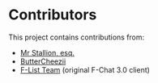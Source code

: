 # Contributors

This project contains contributions from:

* [Mr Stallion, esq.](https://github.com/mrstallion)
* [ButterCheezii](https://github.com/ButterCheezii)
* [F-List Team](https://github.com/f-list) (original F-Chat 3.0 client)
